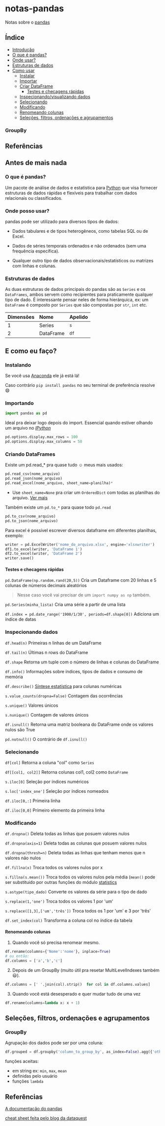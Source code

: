 # notas-pandas
  Notas sobre o [pandas][1]

## Índice
+  [Introdução](#antes-de-mais-nada)
  + [O que é pandas?](#o-que-é-pandas)
  + [Onde usar?](#onde-posso-usar)
  + [Estruturas de dados](#estruturas-de-dados)
+ [Como usar](#e-como-eu-faço)
  + [Instalar](#instalando)
  + [Importar](#importando)
  + [Criar DataFrame](#criando-dataframes)
    + [Testes e checagens rápidas](#testes-e-checagens-rápidas)
  + [Inspecionando/visualizando dados](#inspecionando-dados)
  + [Selecionando](#selecionando)
  + [Modificando](#modificando)
  + [Renomeando colunas](#renomeando-colunas)
  + [Seleções, filtros, ordenações e agrupamentos](#seleções,-filtros,-ordenações-e-agrupamentos)
  
### GroupBy

## Referências

## Antes de mais nada

### O que é pandas? 

  Um pacote de análise de dados e estatística para [Python][2] que visa fornecer estruturas de dados rápidas e flexíveis para trabalhar com dados relacionais ou classificados.

### Onde posso usar?
  pandas pode ser utilizado para diversos tipos de dados:
  
  + Dados tabulares e de tipos heterogêneos, como tabelas SQL ou de Excel.
  
  + Dados de séries temporais ordenados e não ordenados (sem uma frequência específica).
  
  + Qualquer outro tipo de dados observacionais/estatísticos ou matrizes com linhas e colunas.

### Estruturas de dados
As duas estruturas de dados principais do pandas são as `Series` e os `DataFrames`, ambos servem como recipientes para praticamente qualquer tipo de dado. É interessante pensar neles de forma hierárquica, ex: um `DataFrame` é composto por `Series` que são compostas por `str`, `int` etc. 



| Dimensões | Nome | Apelido |
| :--- | :--- | :--- |
| 1 | Series | `s` |
| 2 | DataFrame | `df` |


## E como eu faço?

### Instalando

  Se você usa [Anaconda][3] ele já está lá!
  
  Caso contrário `pip install pandas` no seu terminal de preferência resolve :smile:
  
### Importando
  ```Python console:
import pandas as pd
```


Ideal pra deixar logo depois do import.
  Essencial quando estiver olhando um arquivo no [*IPython*][4]


```Python console:
pd.options.display.max_rows = 100
pd.options.display.max_columns = 50
```


### Criando DataFrames

Existe um pd.read_* pra quase tudo :relaxed:
meus mais usados:
```Python console:
pd.read_csv(nome_arquivo)
pd.read_json(nome_arquivo)
pd.read_excel(nome_arquivo, sheet_name=planilha)*
```
* Use `sheet_name=None` pra criar um `OrderedDict` com todas as planilhas do arquivo.
[Ver mais][8]

Também existe um `pd.to_*` para quase todo `pd.read` 
```Python console:
pd.to_csv(nome_arquivo)
pd.to_json(nome_arquivo)
```
Para excel é possível escrever diversos dataframe em diferentes planilhas, exemplo:
```Python console:
writer = pd.ExcelWriter('nome_do_arquivo.xlsx', engine='xlsxwriter')
df1.to_excel(writer, 'DataFrame 1')
df2.to_excel(writer, 'DataFrame 2')
writer.save()
```
#### Testes e checagens rápidas

`pd.DataFrame(np.random.rand(20,5))` Cria um Dataframe com 20 linhas e 5 colunas de números decimais aleatórios
> Nesse caso você vai precisar de um `import numpy as np` também.

`pd.Series(minha_lista)` Cria uma série a partir de uma lista

`df.index = pd.date_range('1900/1/30', periods=df.shape[0])` Adiciona um índice de datas


### Inspecionando dados


`df.head(n)` Primeiras n linhas de um  DataFrame

`df.tail(n)` Últimas n rows do DataFrame

`df.shape` Retorna um tuple com o número de linhas e colunas do DataFrame

`df.info()` Informações sobre índices, tipos de dados e consumo de memória

`df.describe()` [Síntese estatística][6] para colunas numéricas

`s.value_counts(dropna=False)` Contagem das ocorrências

`s.unique()` Valores únicos 

`s.nunique()` Contagem de valores únicos

`df.isnull()` Retorna uma matriz booleana do DataFrame onde os valores nulos são True

`pd.notnull()` O contrário de `df.isnull()`
  

### Selecionando

`df[col]` Retorna a coluna "col" como `Series`

`df[[col1, col2]]` Retorna colunas col1, col2 como `DataFrame`

`s.iloc[0]` Seleção por índices numéricos

`s.loc['index_one']` Seleção por índices nomeados

`df.iloc[0,:]` Primeira linha

`df.iloc[0,0]` Primeiro elemento da primeira linha


### Modificando

`df.dropna()` Deleta todas as linhas que posuem valores nulos

`df.dropna(axis=1)` Deleta todas as colunas que posuem valores nulos

`df.dropna(thresh=n)` Deleta todas as linhas que tenham menos que n valores não nulos

`df.fillna(x)` Troca todos os valores nulos por x

`s.fillna(s.mean())` Troca todos os valores nulos pela média (`mean()` pode ser substituido por outras funções do módulo [statistics][7]

`s.astype(tipo_dado)` Converte os valores da série para o tipo de dado

`s.replace(1,'one')` Troca todos os valores 1 por 'um'

`s.replace([1,3],['um','três'])` Troca todos os 1 por 'um' e 3 por 'três'

`df.set_index(col)` Transforma a coluna col no índice da tabela


#### Renomeando colunas

1. Quando você só precisa renomear mesmo.
```Python console:
df.rename(columns={'Nome':'nome'}, inplace=True)
# ou então:
df.columns = ['a','b','c']
```

2. Depois de um GroupBy (muito útil pra resetar MultiLevelIndexes também :smiley:).
```Python console:
df.columns = [' '.join(col).strip()  for col in df.columns.values]
```

3. Quando você está desesperado e quer mudar tudo de uma vez
```Python console:
df.rename(columns=lambda x: x + 1)
```

## Seleções, filtros, ordenações e agrupamentos

### GroupBy

Agrupação dos dados pode ser por uma coluna:
```Python console:
df.grouped = df.groupby('column_to_group_by', as_index=False).agg({'other_columns': função ou lista de funções*})
```
funções aceitas:
 * em string ex: `min`, `max`, `mean`
 * definidas pelo usuário
 * funções `lambda`
 
## Referências
[A documentação do pandas][1]

[cheat sheet feita pelo blog da dataquest][5]

[1]: https://pandas.pydata.org/pandas-docs/stable/
[2]: https://www.python.org/
[3]: https://www.anaconda.com/distribution/
[4]: https://ipython.org/
[5]: https://www.dataquest.io/blog/pandas-cheat-sheet/
[6]: https://pt.wikipedia.org/wiki/S%C3%ADntese_estat%C3%ADstica
[7]: https://docs.python.org/3/library/statistics.html
[8]: https://www.dataquest.io/blog/pandas-cheat-sheet/#importingdata
